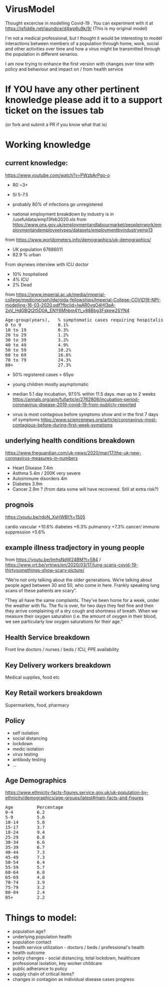 # VirusModel
Thought excercise in modelling Covid-19 . You can experiment with it at https://jsfiddle.net/jaundice/d4wp6u9k/9/ (This is my original model)

I'm not a medical professional, but I thought it would be interesting to model interactions between members of a population through home, work, social and other activities over time and how a virus might be transmitted through the population in different senarios. 

I am now trying to enhance the first version with changes over time with policy and behaviour and impact on / from health service

# If YOU have any other pertinent knowledge please add it to a support ticket on the issues tab
(or fork and submit a PR if you know what that is)


# Working knowledge


## current knowledge: 
https://www.youtube.com/watch?v=PWzbArPgo-o
* R0 ~3+
* SI 5-7.5


* probably 80% of infections go unregistered

* national employment breakdown by industry is in /usefuldata/emp13feb2020.xls from https://www.ons.gov.uk/employmentandlabourmarket/peopleinwork/employmentandemployeetypes/datasets/employmentbyindustryemp13 

from https://www.worldometers.info/demographics/uk-demographics/
* UK population 67886011
* 82.9 % urban 

From skynews interview with ICU doctor
* 10% hospitalised
* 4% ICU
* 2% Dead


from https://www.imperial.ac.uk/media/imperial-college/medicine/sph/ide/gida-fellowships/Imperial-College-COVID19-NPI-modelling-16-03-2020.pdf?fbclid=IwAR0vqO4HI3pA-2oV_HdGBQt2t5D0A_ENY6Mhbm4Yi_y88Bbg3Fskew2SYN4 
<pre>
Age-group(years),   % symptomatic cases requiring hospitalisation,  % hospitalised cases requiring critical care,   Infection Fatality Ratio
0 to 9              0.1%                                            5.0%                                            0.002%
10 to 19            0.3%                                            5.0%                                            0.006%
20 to 29            1.2%                                            5.0%                                            0.03%
30 to 39            3.2%                                            5.0%                                            0.08%
40 to 49            4.9%                                            6.3%                                            0.15%
50 to 59            10.2%                                           12.2%                                           0.60%
60 to 69            16.6%                                           27.4%                                           2.2%
70 to 79            24.3%                                           43.2%                                           5.1%
80+                 27.3%                                           70.9%                                           9.3% 
</pre>

* 50% registered cases > 65yo
* young children mostly asymptomatic

* median 5.1 day incubation, 97.5% within 11.5 days.  max up to 2 weeks https://annals.org/aim/fullarticle/2762808/incubation-period-coronavirus-disease-2019-covid-19-from-publicly-reported

* virus is most contagious before symptoms show and in the first 7 days of symptoms https://www.sciencenews.org/article/coronavirus-most-contagious-before-during-first-week-symptoms 

## underlying health conditions breakdown 
https://www.theguardian.com/uk-news/2020/mar/17/the-uk-new-coronavirus-measures-in-numbers 
* Heart Disease 7.4m
* Asthma 5.4m / 200K very severe
* Autoimmune disorders 4m
* Diabetes 3.9m
* Cancer 2.9m ? (from data some will have recovered. Still at extra risk?)


## prognois
https://youtu.be/rdoN_XsHWBI?t=1505

cardio vascular +10.6%
diabetes +6.3%
pulmanory +7.3%
cancer/ immuno suppression +5.6%

## example illness tradjectory in young people
from https://youtu.be/tmhsNdW24BM?t=584 / https://www.vrt.be/vrtnws/en/2020/03/17/lung-scans-covid-19-thirtysomethings-show-scary-picture/ 

“We’re not only talking about the older generations.  We’re talking about people aged between 30 and 50, who come in here. Frankly speaking lung scans of these patients are scary”.

“They all have the same complaints.  They’ve been home for a week, under the weather with flu.  The flu is over, for two days they feel fine and then they arrive complaining of a dry cough and shortness of breath.  When we measure their oxygen saturation (i.e. the amount of oxygen in their blood, we see particularly low oxygen saturations for their age.”



## Health Service breakdown
Front line doctors / nurses / beds / ICU, PPE availability



## Key Delivery workers breakdown
Medical supplies, food etc


## Key Retail workers breakdown
Supermarkets, food, pharmacy


## Policy
* self isolation 
* social distancing
* lockdown 
* medic isolation
* virus testing
* antibody testing
* ...

## Age Demographics
https://www.ethnicity-facts-figures.service.gov.uk/uk-population-by-ethnicity/demographics/age-groups/latest#main-facts-and-figures
<pre>
Age         Percentage
0-4         6.2
5-9         5.6
10-14       5.8
15-17       3.7
18-24       9.4
25-29       6.8
30-34       6.6
35-39       6.7
40-44       7.3
45-49       7.3
50-54       6.4
55-59       5.7
60-64       6.0
65-69       4.8
70-74       3.9
75-79       3.2
80-84       2.4
85+         2.2
</pre>


# Things to model:

* population age?
* underlying population health
* population contact
* health service utilization - doctors / beds / professional's health
* health outcome
* policy changes - social distancing, total lockdown, healthcare professional isolation, key worker childcare
* public adherance to policy
* supply chain of critical items?
* changes in contagion as individual disease cases progress
